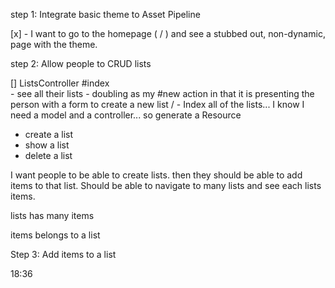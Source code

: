 step 1: Integrate basic theme to Asset Pipeline

[x] - I want to go to the homepage ( / ) and see a stubbed out, non-dynamic, page with the theme.

step 2: Allow people to CRUD lists 

[] ListsController
    #index    
    - see all their lists
    - doubling as my #new action in that it is presenting the person
    with a form to create a new list
    / - Index all of the lists... 
        I know I need a model and a controller... so generate a Resource

- create a list
- show a list
- delete a list

I want people to be able to create lists. then they should be able to add items to that list. Should be able to navigate to many lists and see each lists items. 

lists 
    has many items

items
    belongs to a list

Step 3: Add items to a list

18:36 